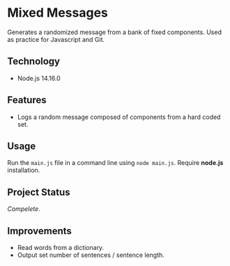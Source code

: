# Mixed Messages
Generates a randomized message from a bank of fixed components. Used as practice for Javascript and Git.

## Technology
+ Node.js 14.16.0

## Features
+ Logs a random message composed of components from a hard coded set.

## Usage
Run the `main.js` file in a command line using `node main.js`. Require **node.js** installation.

## Project Status
*Compelete*.

## Improvements
+ Read words from a dictionary.
+ Output set number of sentences / sentence length.